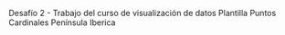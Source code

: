 Desafío 2 - Trabajo del curso de visualización de datos
Plantilla Puntos Cardinales Península Iberica
